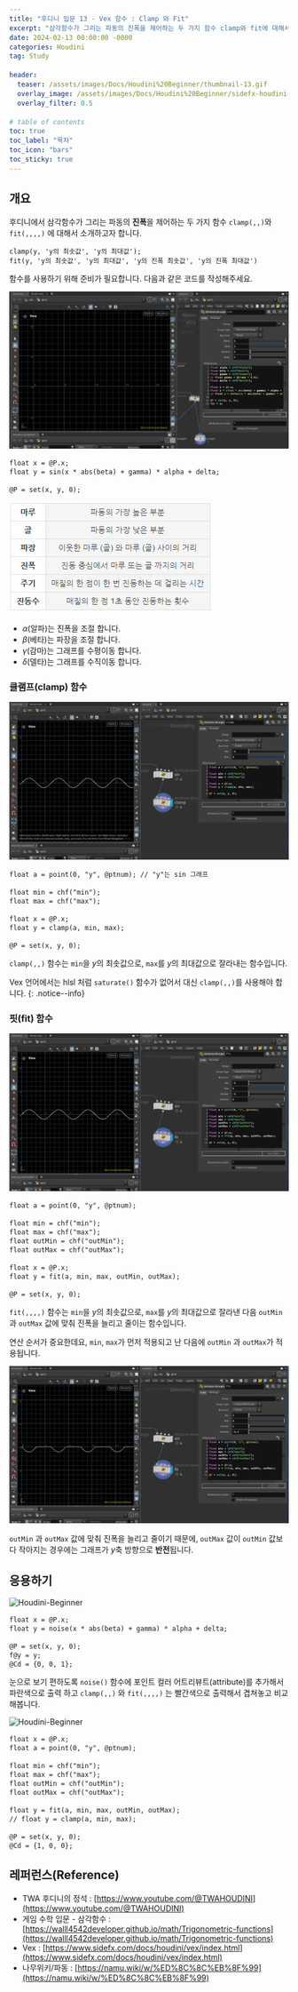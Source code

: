 ```yaml
---
title: "후디니 입문 13 - Vex 함수 : Clamp 와 Fit"
excerpt: "삼각함수가 그리는 파동의 진폭을 제어하는 두 가지 함수 clamp와 fit에 대해서 소개하고자 합니다."
date: 2024-02-13 00:00:00 -0000
categories: Houdini
tag: Study

header:
  teaser: /assets/images/Docs/Houdini%20Beginner/thumbnail-13.gif
  overlay_image: /assets/images/Docs/Houdini%20Beginner/sidefx-houdini-hd-logo-01.png
  overlay_filter: 0.5

# table of contents
toc: true
toc_label: "목차"
toc_icon: "bars"
toc_sticky: true
---
```


## 개요

후디니에서 삼각함수가 그리는 파동의 **진폭**을 제어하는 두 가지 함수 `clamp(,,)`와 `fit(,,,,)` 에 대해서 소개하고자 합니다.

```hlsl
clamp(y, 'y의 최솟값', 'y의 최대값');
fit(y, 'y의 최솟값', 'y의 최대값', 'y의 진폭 최솟값', 'y의 진폭 최대값')
```

함수를 사용하기 위해 준비가 필요합니다. 다음과 같은 코드를 작성해주세요.

![Houdini-Beginner](/assets/images/Docs/Houdini%20Beginner/081.gif)

```hlsl
float x = @P.x;
float y = sin(x * abs(beta) + gamma) * alpha + delta;

@P = set(x, y, 0);
```

![Houdini-Beginner](/assets/images/Docs/Houdini%20Beginner/142.png)

- ${\alpha}$(알파)는 진폭을 조절 합니다.
- ${\beta}$(베타)는 파장을 조절 합니다.
- ${\gamma}$(감마)는 그래프를 수평이동 합니다.
- ${\delta}$(델타)는 그래프를 수직이동 합니다.

### 클램프(clamp) 함수

![Houdini-Beginner](/assets/images/Docs/Houdini%20Beginner/082.gif)

```hlsl
float a = point(0, "y", @ptnum); // "y"는 sin 그래프

float min = chf("min");
float max = chf("max");

float x = @P.x;
float y = clamp(a, min, max);

@P = set(x, y, 0);
```

`clamp(,,)` 함수는 `min`을 ${y}$의 최솟값으로, `max`를 ${y}$의 최대값으로 잘라내는 함수입니다.

Vex 언어에서는 hlsl 처럼 `saturate()` 함수가 없어서 대신 `clamp(,,)`를 사용해야 합니다.
{: .notice--info}

### 핏(fit) 함수

![Houdini-Beginner](/assets/images/Docs/Houdini%20Beginner/083.gif)

```hlsl
float a = point(0, "y", @ptnum);

float min = chf("min");
float max = chf("max");
float outMin = chf("outMin");
float outMax = chf("outMax");

float x = @P.x;
float y = fit(a, min, max, outMin, outMax);

@P = set(x, y, 0);
```

`fit(,,,,)` 함수는 `min`을 ${y}$의 최솟값으로, `max`를 ${y}$의 최대값으로 잘라낸 다음 `outMin` 과 `outMax` 값에 맞춰 진폭을 늘리고 줄이는 함수입니다.

연산 순서가 중요한데요, `min`, `max`가 먼저 적용되고 난 다음에 `outMin` 과 `outMax`가 적용됩니다.

![Houdini-Beginner](/assets/images/Docs/Houdini%20Beginner/084.gif)

`outMin` 과 `outMax` 값에 맞춰 진폭을 늘리고 줄이기 때문에, `outMax` 값이 `outMin` 값보다 작아지는 경우에는 그래프가 ${y}$축 방향으로 **반전**됩니다.

## 응용하기

![Houdini-Beginner](/assets/images/Docs/Houdini%20Beginner/085.gif)

```hlsl
float x = @P.x;
float y = noise(x * abs(beta) + gamma) * alpha + delta;

@P = set(x, y, 0);
f@y = y;
@Cd = {0, 0, 1};
```

눈으로 보기 편하도록 `noise()` 함수에 포인트 컬러 어트리뷰트(attribute)를 추가해서 파란색으로 출력 하고 `clamp(,,)` 와 `fit(,,,,)` 는 빨간색으로 출력해서 겹쳐놓고 비교해봅니다.

![Houdini-Beginner](/assets/images/Docs/Houdini%20Beginner/086.gif)

```hlsl
float x = @P.x;
float a = point(0, "y", @ptnum);

float min = chf("min");
float max = chf("max");
float outMin = chf("outMin");
float outMax = chf("outMax");

float y = fit(a, min, max, outMin, outMax);
// float y = clamp(a, min, max);

@P = set(x, y, 0);
@Cd = {1, 0, 0};
```

## 레퍼런스(Reference)
- TWA 후디니의 정석 : [https://www.youtube.com/@TWAHOUDINI](https://www.youtube.com/@TWAHOUDINI)
- 게임 수학 입문 - 삼각함수 : [https://walll4542developer.github.io/math/Trigonometric-functions](https://walll4542developer.github.io/math/Trigonometric-functions)
- Vex : [https://www.sidefx.com/docs/houdini/vex/index.html](https://www.sidefx.com/docs/houdini/vex/index.html)
- 나무위키/파동 : [https://namu.wiki/w/%ED%8C%8C%EB%8F%99](https://namu.wiki/w/%ED%8C%8C%EB%8F%99)